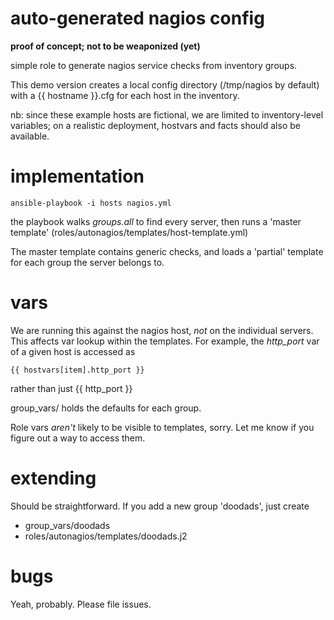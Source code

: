 auto-generated nagios config
============================

**proof of concept; not to be weaponized (yet)**

simple role to generate nagios service checks from inventory groups.

This demo version creates a local config directory (/tmp/nagios by default)
with a {{ hostname }}.cfg for each host in the inventory.

nb: since these example hosts are fictional, we are limited
to inventory-level variables; on a realistic deployment,
hostvars and facts should also be available.

implementation
==============

    ansible-playbook -i hosts nagios.yml

the playbook walks *groups.all* to find every server, then runs a
'master template' (roles/autonagios/templates/host-template.yml)

The master template contains generic checks, and loads a 'partial' template 
for each group the server belongs to.

vars
====

We are running this against the nagios host, _not_ on the individual
servers. This affects var lookup within the templates.
For example, the *http_port* var of a given host is accessed as

    {{ hostvars[item].http_port }}

rather than just {{ http_port }}

group_vars/ holds the defaults for each group.

Role vars *aren't* likely to be visible to templates, sorry.
Let me know if you figure out a way to access them.

extending
=========

Should be straightforward. If you add a new group 'doodads', just
create 

* group_vars/doodads
* roles/autonagios/templates/doodads.j2

bugs
====

Yeah, probably. Please file issues.

